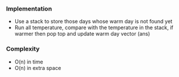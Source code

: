 ### Implementation
- Use a stack to store those days whose warm day is not found yet
- Run all temperature, compare with the temperature in the stack, if warmer then pop top and update warm day vector (ans)
​
### Complexity
- O(n) in time
- O(n) in extra space
​
​